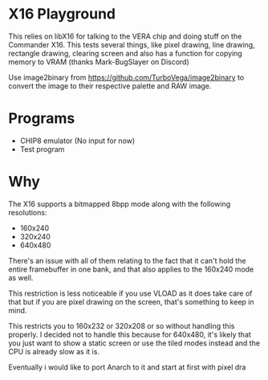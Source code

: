 # X16 Playground

This relies on libX16 for talking to the VERA chip and doing stuff on the Commander X16.
This tests several things, like pixel drawing, line drawing, rectangle drawing, clearing screen and also has a function for copying memory to VRAM (thanks Mark-BugSlayer on Discord)

Use image2binary from https://github.com/TurboVega/image2binary to convert the image to their respective palette and RAW image.

# Programs

- CHIP8 emulator (No input for now)
- Test program

# Why

The X16 supports a bitmapped 8bpp mode along with the following resolutions:
- 160x240
- 320x240
- 640x480

There's an issue with all of them relating to the fact that it can't hold the entire framebuffer in one bank,
and that also applies to the 160x240 mode as well.

This restriction is less noticeable if you use VLOAD as it does take care of that but if you are
pixel drawing on the screen, that's something to keep in mind.

This restricts you to 160x232 or 320x208 or so without handling this properly.
I decided not to handle this because for 640x480, it's likely that you just want to show a static screen or use the tiled modes instead
and the CPU is already slow as it is.

Eventually i would like to port Anarch to it and start at first with pixel dra
